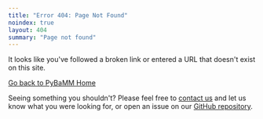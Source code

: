 ```yaml
---
title: "Error 404: Page Not Found"
noindex: true
layout: 404
summary: "Page not found"
---
```


<!-- Custom 404 page for pybamm.org -->

It looks like you've followed a broken link or entered a URL that doesn't exist on this site.

[Go back to PyBaMM Home](/)

Seeing something you shouldn't? Please feel free to [contact us](/community) and let us know what you were looking for, or open
an issue on our [GitHub repository](https://www.github.com/pybamm-team/pybamm.org/issues).

<div style="height: 100px"></div>
